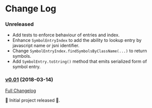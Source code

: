 # Change Log

### Unreleased

* Add tests to enforce behaviour of entries and index.
* Enhance `SymbolEntryIndex` to add the ability to lookup entry by javascript name or jsni identifier.
* Change `SymbolEntryIndex.findSymbolsByClassName(...)` to return symbols.
* Add `SymbolEntry.toString()` method that emits serialized form of symbol entry.

### [v0.01](https://github.com/realityforge/gir/tree/v0.01) (2018-03-14)
[Full Changelog](https://github.com/realityforge/gir/compare/2edd3c5155779ee1a5b830a7056d374efc33002e...v0.01)

‎🎉	 Initial project released ‎🎉.
